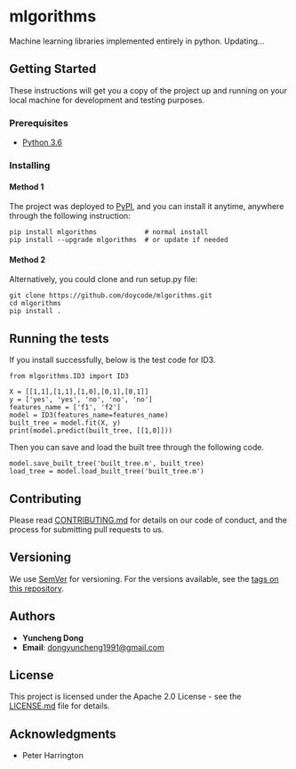 # mlgorithms

Machine learning libraries implemented entirely in python. Updating...

## Getting Started

These instructions will get you a copy of the project up and running on your local machine for development and testing purposes. 

### Prerequisites

* [Python 3.6](https://www.python.org/downloads/)

### Installing

#### Method 1
The project was deployed to [PyPI](https://pypi.org/project/mlgorithms/), and you can install it anytime, anywhere through the following instruction:

```
pip install mlgorithms            # normal install
pip install --upgrade mlgorithms  # or update if needed
```

#### Method 2
Alternatively, you could clone and run setup.py file:

```
git clone https://github.com/doycode/mlgorithms.git
cd mlgorithms
pip install .
```



## Running the tests

If you install successfully, below is the test code for ID3.

```
from mlgorithms.ID3 import ID3

X = [[1,1],[1,1],[1,0],[0,1],[0,1]]
y = ['yes', 'yes', 'no', 'no', 'no']
features_name = ['f1', 'f2']
model = ID3(features_name=features_name)
built_tree = model.fit(X, y)
print(model.predict(built_tree, [[1,0]]))
```

Then you can save and load the built tree through the following code.

```
model.save_built_tree('built_tree.m', built_tree)
load_tree = model.load_built_tree('built_tree.m')
```


## Contributing

Please read [CONTRIBUTING.md](https://gist.github.com/PurpleBooth/b24679402957c63ec426) for details on our code of conduct, and the process for submitting pull requests to us.

## Versioning

We use [SemVer](http://semver.org/) for versioning. For the versions available, see the [tags on this repository](https://github.com/doycode/mlgorithms/tags). 

## Authors

* **Yuncheng Dong**
* **Email**: dongyuncheng1991@gmail.com

## License

This project is licensed under the Apache 2.0 License - see the [LICENSE.md](https://github.com/doycode/mlgorithms/blob/master/LICENSE) file for details.

## Acknowledgments

* Peter Harrington
